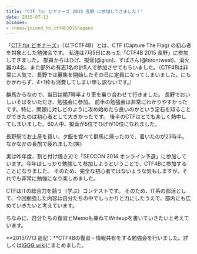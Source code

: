 ```yaml
---
title: "CTF for ビギナーズ 2015 長野 に参加してきました！"
date: 2015-07-13
aliases:
- /news/joined_to_ctf4b2015nagano
---
```


「[CTF for ビギナーズ](https://ctf4b.doorkeeper.jp/)」（以下CTF4B）とは、CTF (Capture The Flag) の初心者を対象とした勉強会です。
私達は7月5日にあった「CTF4B 2015 長野」に参加してきました。
部員からはひげ、擬音(@gion)、すぱさん(@hirontweet)、消火器の4名、また部外の有志1名の計5人で参加させてもらいました。（CTF4Bは非常に人気で、長野では募集を開始したその日に定員になってしまいました。にもかかわらず、4+1枠も消費してしまい申し訳ないです。）

群馬からなので、当日は朝7時半より車を乗り合わせて行きました。
長野でおいしいそばをいただき、勉強会に参加。
前半の勉強会は非常にわかりやすかったです。特に、問題に対しどのように攻め始めたら良いのかという定石を知ることができたのは初心者として大きかったです。
後半のCTFはとても楽しく熱中してしまいました。60人中、擬音が5位でひげが10位になれました。

長野駅でお土産を買い、夕飯を食べて群馬に帰ったので、着いたのが23時半。なかなかの長旅で疲れました(笑)

実は昨年度、割と付け焼き刃で「SECCON 2014 オンライン予選」に参加しています。今年はしっかり勉強して参加しようということで、CTF4Bに参加することになりました。
そのため、完全な初心者ではないような気もしますが、それでも非常に勉強になり楽しめました。

CTFはITの総合力を競う（学ぶ）コンテストです。 そのため、IT系の部活として、今回勉強した内容は自分たちの中でしっかりと力にしたうえで、部内にも広めていきたいと考えています。

ちなみに、自分たちの復習とMemoも兼ねてWriteupを書いていきたいと考えています。

**2015/7/13 追記：**CTF4Bの復習・情報共有をする勉強会を行いました。詳しくは[IGGG wiki](//www.iggg.org/wiki/?CTF4B%E3%81%BE%E3%81%A8%E3%82%81%E4%BC%9A)にまとめました。
